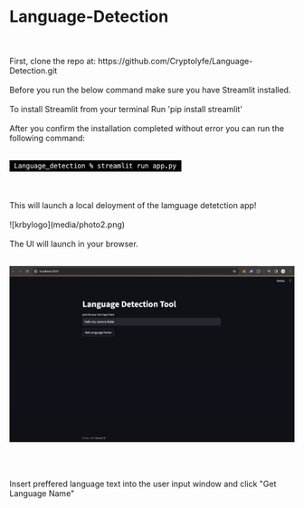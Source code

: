 # Language-Detection
<br>
<br> 
First, clone the repo at: https://github.com/Cryptolyfe/Language-Detection.git
<br>
<br> 
Before you run the below command make sure you have Streamlit installed.
<br>
<br> 
To install Streamlit from your terminal
Run 'pip install streamlit' 
<br>
<br> 
After you confirm the installation completed without error you can run the following command:
<br>
<br> 

![krbylogo](media/photo1.png)

<br>
<br> 
This will launch a local deloyment of the lamguage detetction app!
<br>
<br> 
![krbylogo](media/photo2.png)

<br>
<br> 
The UI will launch in your browser.

<br>
<br> 

![krbylogo](media/photo3.png)

<br>
<br> 

Insert preffered language text into the user input window and click "Get Language Name"
